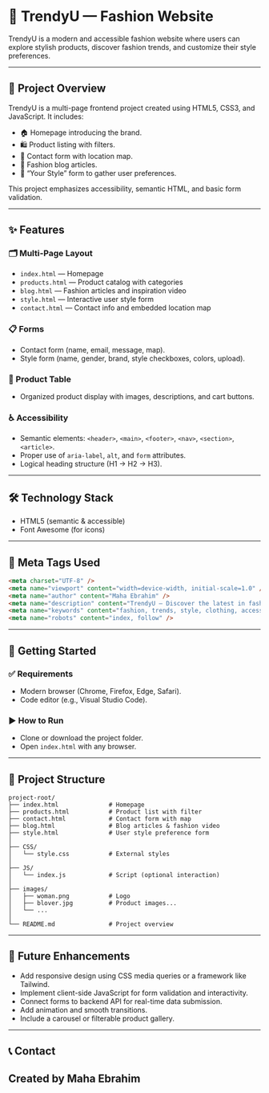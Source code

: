 # 👗 TrendyU — Fashion Website

TrendyU is a modern and accessible fashion website where users can explore stylish products, discover fashion trends, and customize their style preferences.

---

## 📌 Project Overview

TrendyU is a multi-page frontend project created using HTML5, CSS3, and JavaScript. It includes:

- 🏠 Homepage introducing the brand.
- 🛍️ Product listing with filters.
- 📝 Contact form with location map.
- 📰 Fashion blog articles.
- 🎨 “Your Style” form to gather user preferences.

This project emphasizes accessibility, semantic HTML, and basic form validation.

---

## ✨ Features

### 🗂️ Multi-Page Layout

- `index.html` — Homepage
- `products.html` — Product catalog with categories
- `blog.html` — Fashion articles and inspiration video
- `style.html` — Interactive user style form
- `contact.html` — Contact info and embedded location map

### 📋 Forms

- Contact form (name, email, message, map).
- Style form (name, gender, brand, style checkboxes, colors, upload).

### 🛒 Product Table

- Organized product display with images, descriptions, and cart buttons.

### ♿ Accessibility

- Semantic elements: `<header>`, `<main>`, `<footer>`, `<nav>`, `<section>`, `<article>`.
- Proper use of `aria-label`, `alt`, and `form` attributes.
- Logical heading structure (H1 → H2 → H3).

---

## 🛠️ Technology Stack

- HTML5 (semantic & accessible)
- Font Awesome (for icons)

---

## 🧠 Meta Tags Used

```html
<meta charset="UTF-8" />
<meta name="viewport" content="width=device-width, initial-scale=1.0" />
<meta name="author" content="Maha Ebrahim" />
<meta name="description" content="TrendyU – Discover the latest in fashion." />
<meta name="keywords" content="fashion, trends, style, clothing, accessories" />
<meta name="robots" content="index, follow" />
```

---

## 🚀 Getting Started

### ✅ Requirements

- Modern browser (Chrome, Firefox, Edge, Safari).
- Code editor (e.g., Visual Studio Code).

### ▶️ How to Run

- Clone or download the project folder.
- Open `index.html` with any browser.

---

## 📁 Project Structure

```
project-root/
├── index.html              # Homepage
├── products.html           # Product list with filter
├── contact.html            # Contact form with map
├── blog.html               # Blog articles & fashion video
├── style.html              # User style preference form
│
├── CSS/
│   └── style.css           # External styles
│
├── JS/
│   └── index.js            # Script (optional interaction)
│
├── images/
│   ├── woman.png           # Logo
│   ├── blover.jpg          # Product images...
│   └── ...
│
└── README.md               # Project overview
```

---

## 🚧 Future Enhancements

- Add responsive design using CSS media queries or a framework like Tailwind.
- Implement client-side JavaScript for form validation and interactivity.
- Connect forms to backend API for real-time data submission.
- Add animation and smooth transitions.
- Include a carousel or filterable product gallery.

---

## 📞 Contact

## Created by **Maha Ebrahim**
